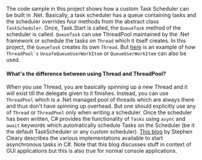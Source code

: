 The code sample in this project shows how a custom Task Scheduler can be built in .Net. Basically, a task scheduler has a queue containing tasks and the scheduler overrides four methods from the abstract class `TaskScheduler`. Once, Task.Start is called, the `QueueTask` method of the scheduler is called. `QueueTask` can use ThreadPool maintained by the .Net framework or schedule the tasks on `Thread` which it itself creates. In this project, the `QueueTask` creates its own `Thread`. But [here](https://docs.microsoft.com/en-us/dotnet/api/system.threading.tasks.taskscheduler?view=netframework-4.7.2) is an example of how `ThreadPool's` `UnsafeQueueUserWorkItem` or `QueueUserWorkItem` can also be used.

#### What's the difference between using Thread and ThreadPool?
When you use Thread, you are basically spinning up a new Thread and it will exist till the delegate given to it finishes. Instead, you can use `ThreadPool` which is a .Net managed pool of threads which are always there and thus don't have spinning up overhead. But one should explicitly use any of `Thread` or `ThreadPool` only when writing a scheduler. Once the scheduler has been written, C# provides the functionality of `Tasks` using `async` and `await` keywords which automatically schedule Tasks on the Scheduler (be it the default TaskScheduler or any custom scheduler). [This blog](http://blog.stephencleary.com/2010/08/various-implementations-of-asynchronous.html) by Stephen Cleary describes the various implementations available to start asynchronous tasks in C#. Note that this blog discusses stuff in context of GUI applications but this is also true for normal console applications.

